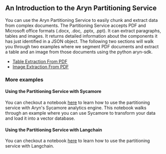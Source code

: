 ## An Introduction to the Aryn Partitioning Service 
You can use the Aryn Partitioning Service to easily chunk and extract data from complex documents. The Partitioning Service accepts PDF and Microsoft office formats (.docx, .doc, .pptx, .ppt). It can extract paragraphs, tables and images. It returns detailed information about the components it has just identified in a JSON object.  The following two sections will walk you through two examples where we segment PDF documents and extract a table and an image from those documents using the python aryn-sdk.

- [Table Extraction From PDF](get_started_Table_Extraction.md)
- [Image Extraction From PDF](get_started_Image_Extraction.md)


### More examples

#### Using the Partitioning Service with Sycamore

You can  checkout a notebook [here](https://github.com/aryn-ai/sycamore/blob/main/notebooks/pinecone-writer.ipynb) to learn how to use the partitioning service with Aryn's Sycamore analytics engine. This notebook walks through an example where you can use Sycamore to transform your data and load it into a vector database.

#### Using the Partitioning Service with Langchain

You can  checkout a notebook [here](https://github.com/aryn-ai/sycamore/blob/main/notebooks/ArynPartitionerWithLangchain.ipynb) to learn how to use the partitioning service with Langchain.
